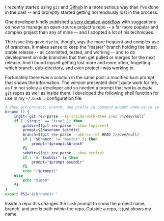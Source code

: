 <!--
.. title: Where am I (in git)?
.. slug: where-am-i
.. date: 2020-11-27 11:14:08 UTC
.. tags: linux, git, bash
.. category:
.. link:
.. description:
.. type: text
-->

I recently started using ``git`` and [Github](https://github.com/simoninireland/)
in a more serious way than I've done in the past -- and promptly
started getting horrendously lost in the process.

<!-- TEASER_END -->

One developer kindly published
[a very detailed workflow](https://daniel.haxx.se/blog/2020/11/09/this-is-how-i-git/)
with suggestions on how to manage an open-source project's repo -- a
far more popular and complex project than any of mine -- and I adopted
a lot of his techniques.

The issue this gave rise to, though, was the more frequent and complex
use of branches. It makes sense to keep the "master" branch holding
the latest stable release -- all committed, tested, and working -- and
to do development on side branches that then get pulled or merged for
the next release. And I found myself getting lost more and more often,
forgetting which branch, dub-directory, and even project i was working
in.

Fortunately there was a solution in the same post: a modified ``bash``
prompt that shows the information. The version presented didn't quite
work for me, as I'm not solely a developer and so needed a prompt
that works *outside* ``git`` repos as well as *inside* them. I
developed the following shell function for use in my ``~/.bashrc``
configuration file:

```sh
# Show git project, branch, and prefix in command prompt when we're in a repo
brname () {
    ingit=`git rev-parse --is-inside-work-tree 2>&1 2>/dev/null`
    if [ "$ingit" == "true" ]; then
        gitdir=$(git rev-parse --show-toplevel)
        prompt=$(basename $gitdir)
        branch=$(git rev-parse --abbrev-ref HEAD 2>/dev/null)
        if [ "$branch" != "master" ]; then
            prompt="$prompt:$branch"
        fi
        subdir=$(git rev-parse --show-prefix)
        if [ -n "$subdir" ]; then
            prompt="$prompt $subdir"
        fi
        echo "[$prompt]"
    else
        echo "simon"
    fi
}
export PS1='$(brname)> '
```

Inside a repo this changes the ``bash`` prompt to show the project
name, branch, and prefix path within the repo. Outside a repo, it
just shows my name.
